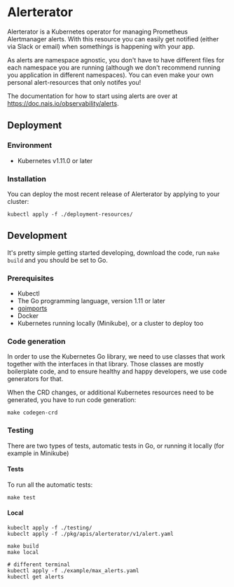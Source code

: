 Alerterator
===========

Alerterator is a Kubernetes operator for managing Prometheus Alertmanager alerts. With this resource you can easily get
notified (either via Slack or email) when somethings is happening with your app.

As alerts are namespace agnostic, you don't have to have different files for each namespace you are running (although we
don't recommend running you application in different namespaces). You can even make your own personal alert-resources
that only notifes you!

The documentation for how to start using alerts are over at https://doc.nais.io/observability/alerts.

## Deployment

### Environment

* Kubernetes v1.11.0 or later

### Installation

You can deploy the most recent release of Alerterator by applying to your cluster:

```
kubectl apply -f ./deployment-resources/
```

## Development

It's pretty simple getting started developing, download the code, run `make build` and you should be set to Go.

### Prerequisites

* Kubectl
* The Go programming language, version 1.11 or later
* [goimports](https://godoc.org/golang.org/x/tools/cmd/goimports)
* Docker
* Kubernetes running locally (Minikube), or a cluster to deploy too

### Code generation

In order to use the Kubernetes Go library, we need to use classes that work together with the interfaces in that
library. Those classes are mostly boilerplate code, and to ensure healthy and happy developers, we use code generators
for that.

When the CRD changes, or additional Kubernetes resources need to be generated, you have to run code generation:

```
make codegen-crd
```

### Testing

There are two types of tests, automatic tests in Go, or running it locally (for example in Minikube)

#### Tests

To run all the automatic tests:

```
make test
```

#### Local

```
kubeclt apply -f ./testing/
kubeclt apply -f ./pkg/apis/alerterator/v1/alert.yaml

make build
make local

# different terminal
kubectl apply -f ./example/max_alerts.yaml
kubectl get alerts
```
